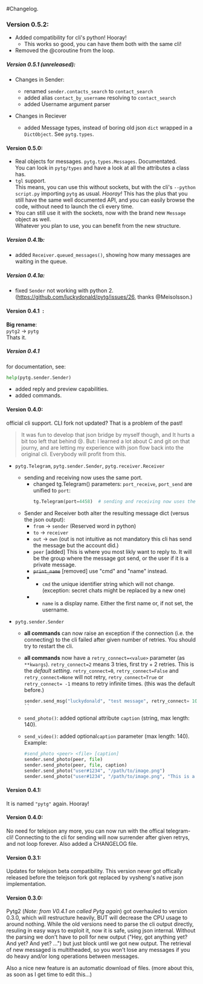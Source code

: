 #Changelog.

### Version 0.5.2:
- Added compatibility for cli's python! Hooray!
	- This works so good, you can have them both with the same cli!
- Removed the @coroutine from the loop.

##### Version 0.5.1 (unreleased):
- Changes in Sender:    
 	- renamed ```sender.contacts_search``` to ```contact_search```    
 	- added alias ```contact_by_username``` resolving to ```contact_search```    
 	- added Username argument parser
 	
- Changes in Reciever     
 	- added Message types, instead of boring old json ```dict``` wrapped in a ```DictObject```. See ```pytg.types```.    
 
#### Version 0.5.0: ##
- Real objects for messages. ```pytg.types.Messages```. Documentated.    
	You can look in ```pytg/types``` and have a look at all the attributes a class has.
- ```tgl``` support.    
	This means, you can use this without sockets, but with the cli's ```--python script.py``` importing ```pytg``` as usual. *Hooray!*
	This has the plus that you still have the same well documented API, and you can easily browse the code, without need to launch the cli every time.
- You can still use it with the sockets, now with the brand new ```Message``` object as well.    
	Whatever you plan to use, you can benefit from the new structure.

##### Version 0.4.1b: ##
- added ```Receiver.queued_messages()```, showing how many messages are waiting in the queue.

##### Version 0.4.1a: ##
- fixed ```Sender``` not working with python 2. (https://github.com/luckydonald/pytg/issues/26, thanks @Meisolsson.)

#### Version 0.4.1``` ```:        

**Big rename**:     
```pytg2``` -> ```pytg```    
Thats it.

##### Version 0.4.1 ##

for documentation, see:
```python
help(pytg.sender.Sender)
```

- added reply and preview capabilities.    
- added commands.    


#### Version 0.4.0: ##
official cli support.
CLI fork not updated? That is a problem of the past!    

> It was fun to develop that json bridge by myself though, and It hurts a bit too left that behind :cry:.
> But: I learned a lot about C and git on that journy, and are letting my experience with json flow back into the original cli.
> Everybody will profit from this.

- ```pytg.Telegram```, ```pytg.sender.Sender```, ```pytg.receiver.Receiver``` 
	- sending and receiving now uses the same port.   
		- changed tg.Telegram() parameters: ```port_receive```, ```port_send``` are unified to ```port```:
			```python
			tg.Telegram(port=4458)  # sending and receiving now uses the same port.
			```
	- Sender and Receiver both alter the resulting message dict (versus the json output):
		- ```from``` -> ```sender``` (Reserved word in python)
		- ```to``` -> ```receiver```
		- ```out``` -> ```own``` (out is not intuitive as not mandatory this cli has send the message but the account did.)
		- ```peer``` [added] This is where you most likly want to reply to.
			It will be the group where the message got send, or the user if it is a private message.
		- ~~```print_name```~~ [removed] use "cmd" and "name" instead.
		- + ```cmd``` the unique identifier string which will not change. (exception: secret chats might be replaced by a new one)
		- + ```name``` is a display name. Either the first name or, if not set, the username.
		

- ```pytg.sender.Sender```
	- **all commands** can now raise an exception if the connection (i.e. the connecting) to the cli failed after given number of retries. You should try to restart the cli.
	- **all commands** now have a ```retry_connect=<value>``` parameter (as ```**kwargs```).
		```retry_connect=2``` means 3 tries, first try + 2 retries. This is the *default setting*.
		```retry_connect=0```, ```retry_connect=False``` and ```retry_connect=None``` will not retry,
		```retry_connect=True``` or ```retry_connect= -1``` means to retry infinite times. (this was the default before.)
		```python
		sender.send_msg("luckydonald", "test message", retry_connect= 10
		``
	
	- ```send_photo()```: added optional attribute ```caption``` (string, max length: 140).    
	
	- ```send_video()```: added optional```caption``` parameter (max length: 140).    
		Example:    
		```python
		#send_photo <peer> <file> [caption]
		sender.send_photo(peer, file)
		sender.send_photo(peer, file, caption)
		sender.send_photo("user#1234", "/path/to/image.png")
		sender.send_photo("user#1234", "/path/to/image.png", "This is a image")
		```


#### Version 0.4.1: ##
It is named ```"pytg"``` again. Hooray!

#### Version 0.4.0: ##
No need for telejson any more, you can now run with the offical telegram-cli!
Connecting to the cli for sending will now surrender after given retrys, and not loop forever.
Also added a CHANGELOG file.

#### Version 0.3.1: ##
Updates for telejson beta compatibility.
This version never got offically released before the telejson fork got replaced by vysheng's native json implementation.
 
#### Version 0.3.0: ##
Pytg2 (*Note: from V0.4.1 on called Pytg again*) got overhauled to version 0.3.0, which will restructure heavily,
BUT will decrease the CPU usage to around nothing.
While the old versions need to parse the cli output directly, resuling in easy ways to exploit it, now it is safe, using json internal.
Without the parsing we don't have to poll for new output ("Hey, got anything yet? And yet? And yet? ...") but just block until we got new output.
The retrieval of new messaged is multitheaded, so you won't lose any messages if you do heavy and/or long operations between messages.

Also a nice new feature is an automatic download of files. (more about this, as soon as I get time to edit this...)

